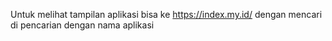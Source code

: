 Untuk melihat tampilan aplikasi bisa ke https://index.my.id/ dengan mencari di pencarian dengan nama aplikasi
